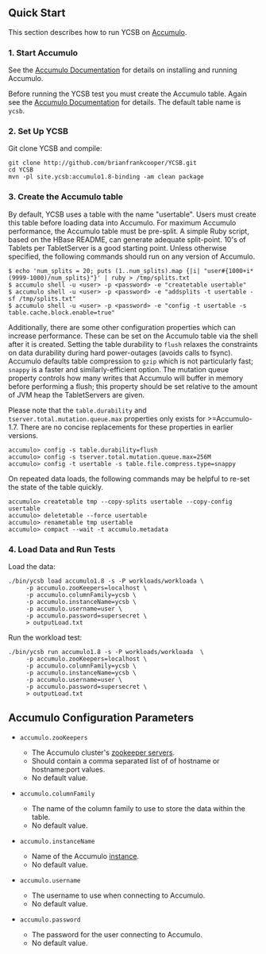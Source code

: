 <!--
Copyright (c) 2015 YCSB contributors. All rights reserved.

Licensed under the Apache License, Version 2.0 (the "License"); you
may not use this file except in compliance with the License. You
may obtain a copy of the License at

http://www.apache.org/licenses/LICENSE-2.0

Unless required by applicable law or agreed to in writing, software
distributed under the License is distributed on an "AS IS" BASIS,
WITHOUT WARRANTIES OR CONDITIONS OF ANY KIND, either express or
implied. See the License for the specific language governing
permissions and limitations under the License. See accompanying
LICENSE file.
-->

## Quick Start

This section describes how to run YCSB on [Accumulo](https://accumulo.apache.org/). 

### 1. Start Accumulo

See the [Accumulo Documentation](https://accumulo.apache.org/1.8/accumulo_user_manual.html#_installation)
for details on installing and running Accumulo.

Before running the YCSB test you must create the Accumulo table. Again see the 
[Accumulo Documentation](https://accumulo.apache.org/1.8/accumulo_user_manual.html#_basic_administration)
for details. The default table name is `ycsb`.

### 2. Set Up YCSB

Git clone YCSB and compile:

    git clone http://github.com/brianfrankcooper/YCSB.git
    cd YCSB
    mvn -pl site.ycsb:accumulo1.8-binding -am clean package

### 3. Create the Accumulo table

By default, YCSB uses a table with the name "usertable". Users must create this table before loading
data into Accumulo. For maximum Accumulo performance, the Accumulo table must be pre-split. A simple
Ruby script, based on the HBase README, can generate adequate split-point. 10's of Tablets per
TabletServer is a good starting point. Unless otherwise specified, the following commands should run
on any version of Accumulo.

    $ echo 'num_splits = 20; puts (1..num_splits).map {|i| "user#{1000+i*(9999-1000)/num_splits}"}' | ruby > /tmp/splits.txt
    $ accumulo shell -u <user> -p <password> -e "createtable usertable"
    $ accumulo shell -u <user> -p <password> -e "addsplits -t usertable -sf /tmp/splits.txt"
    $ accumulo shell -u <user> -p <password> -e "config -t usertable -s table.cache.block.enable=true"

Additionally, there are some other configuration properties which can increase performance. These
can be set on the Accumulo table via the shell after it is created. Setting the table durability
to `flush` relaxes the constraints on data durability during hard power-outages (avoids calls
to fsync). Accumulo defaults table compression to `gzip` which is not particularly fast; `snappy`
is a faster and similarly-efficient option. The mutation queue property controls how many writes
that Accumulo will buffer in memory before performing a flush; this property should be set relative
to the amount of JVM heap the TabletServers are given.

Please note that the `table.durability` and `tserver.total.mutation.queue.max` properties only
exists for >=Accumulo-1.7. There are no concise replacements for these properties in earlier versions.

    accumulo> config -s table.durability=flush
    accumulo> config -s tserver.total.mutation.queue.max=256M
    accumulo> config -t usertable -s table.file.compress.type=snappy

On repeated data loads, the following commands may be helpful to re-set the state of the table quickly.

    accumulo> createtable tmp --copy-splits usertable --copy-config usertable
    accumulo> deletetable --force usertable
    accumulo> renametable tmp usertable
    accumulo> compact --wait -t accumulo.metadata

### 4. Load Data and Run Tests

Load the data:

    ./bin/ycsb load accumulo1.8 -s -P workloads/workloada \
         -p accumulo.zooKeepers=localhost \
         -p accumulo.columnFamily=ycsb \
         -p accumulo.instanceName=ycsb \
         -p accumulo.username=user \
         -p accumulo.password=supersecret \
         > outputLoad.txt

Run the workload test:

    ./bin/ycsb run accumulo1.8 -s -P workloads/workloada  \
         -p accumulo.zooKeepers=localhost \
         -p accumulo.columnFamily=ycsb \
         -p accumulo.instanceName=ycsb \
         -p accumulo.username=user \
         -p accumulo.password=supersecret \
         > outputLoad.txt

## Accumulo Configuration Parameters

- `accumulo.zooKeepers`
  - The Accumulo cluster's [zookeeper servers](https://accumulo.apache.org/1.8/accumulo_user_manual.html#_connecting).
  - Should contain a comma separated list of of hostname or hostname:port values.
  - No default value.

- `accumulo.columnFamily`
  - The name of the column family to use to store the data within the table.
  - No default value.

- `accumulo.instanceName`
  - Name of the Accumulo [instance](https://accumulo.apache.org/1.8/accumulo_user_manual.html#_connecting).
  - No default value.

- `accumulo.username`
  - The username to use when connecting to Accumulo.
  - No default value.
 
- `accumulo.password`
  - The password for the user connecting to Accumulo.
  - No default value.

